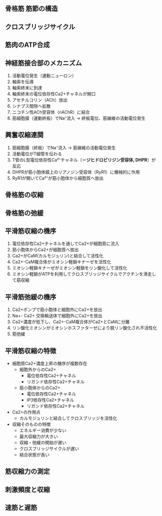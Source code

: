 ## 骨格筋 筋節の構造
## クロスブリッジサイクル
## 筋肉のATP合成
## 神経筋接合部のメカニズム
1. 活動電位発生（運動ニューロン）
2. 軸索を伝導
3. 軸索終末に到達
4. 軸索終末の電位依存性Ca2+チャネルが開口
5. アセチルコリン（ACh）放出
6. シナプス間隙へ拡散
7. ニコチン性ACh受容体（nAChR）に結合
8. 筋細胞膜（運動終板）でNa⁺流入 → 終板電位、筋線維の活動電位発生
## 興奮収縮連関
1. 筋細胞膜（終板）でNa⁺流入 → 筋線維の活動電位発生
2.  活動電位がT細管を伝わる
3. T管のL型電位依存性Ca²⁺チャネル（＝**ジヒドロピリジン受容体, DHPR**）が反応
4. DHPRが筋小胞体膜上のリアノジン受容体（RyR1）に機械的に作用
5. RyR1が開いてCa²⁺が筋小胞体から細胞質へ放出
## 骨格筋の収縮
## 骨格筋の弛緩

## 平滑筋収縮の機序
1. 電位依存性Ca2+チャネルを通してCa2+が細胞質に流入
2. 筋小胞体からCa2+が細胞質へ放出
3. Ca2+がCaM(カルモジュリン)と結合して活性化
4. Ca2+-CaM複合体がミオシン軽鎖キナーゼを活性化
5. ミオシン軽鎖キナーゼがミオシン軽鎖をリン酸化して活性化
6. ミオシン軽鎖がATPを利用してクロスブリッジサイクルでアクチンを滑走して筋収縮
## 平滑筋弛緩の機序
1. Ca2+ポンプで筋小胞体と細胞外にCa2+を放出
2. Na+- Ca2+ 交換輸送体で細胞外にCa2+を放出
3. Ca2+濃度が低下し、Ca2+-CaM複合体がCa2+とCaMに分離
4. リン酸化ミオシンがミオシンホスファターゼにより脱リン酸化され不活性化
5. 筋弛緩
## 平滑筋収縮の特徴
- 細胞質Ca2+濃度上昇の機序が複数存在
	- 細胞外からのCa2+
		- 電位依存性Ca2+チャネル
		- リガンド依存性Ca2+チャネル
	- 筋小胞体からのCa2+
		- 電位依存性Ca2+チャネル
		- IP3依存性Ca2+チャネル
		- リガンド依存性Ca2+チャネル
- Ca2+の作用点
	- カルモジュリンと結合してクロスブリッジを活性化
- 収縮そのものの特徴
	- エネルギー消費が少ない
	- 最大収縮力が大きい
	- 収縮・弛緩の開始が遅い
	- クロスブリッジサイクルが遅い
	- 結合状態が長い
## 筋収縮力の測定
## 刺激頻度と収縮
## 速筋と遅筋
